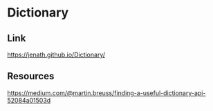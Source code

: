 # Dictionary

## Link

https://jenath.github.io/Dictionary/

## Resources

https://medium.com/@martin.breuss/finding-a-useful-dictionary-api-52084a01503d
